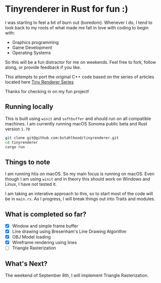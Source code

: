 # Tinyrenderer in Rust for fun :)

I was starting to feel a bit of burn out (boredom). Whenever I do, I tend to look
back to my roots of what made me fall in love with coding to begin with:

* Graphics programming
* Game Development
* Operating Systems

So this will be a fun distractor for me on weekends. Feel free to fork, follow
along, or provide feedback if you like.

This attempts to port the original C++ code based on the series of articles
located here [Tiny Renderer Series](https://github.com/ssloy/tinyrenderer/wiki/Lesson-0:-getting-started)

Thanks for checking in on my fun project!

## Running locally

This is built using `winit` and `softbuffer` and should run on all compatible machines. I am currently running macOS Sonoma public beta and Rust version `1.70`


```bash
git clone git@github.com:bstahlhood/tinyrenderer.git
cd tinyrenderer
cargo run
```

## Things to note

I am running htis on macOS. So my main focus is running on macOS. Even though I am using `winit` and in theory this should work on Windows and Linux, I have not tested it.

I am taking an interative approach to this, so to start most of the code will be in `main.rs`. As I progress, I will break things out into Traits and modules.

## What is completed so far?

- [x] Window and simple frame buffer
- [x] Line drawing using Bresenham's Line Drawing Algorithm
- [x] OBJ Model loading
- [x] Wireframe rendering using lines
- [ ] Triangle Rasterization

## What's Next?

The weekend of September 8th, I will implement Triangle Rasterization.
